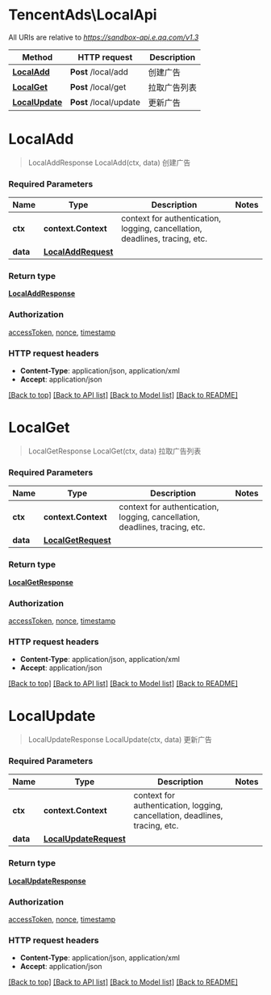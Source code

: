 # TencentAds\LocalApi

All URIs are relative to *https://sandbox-api.e.qq.com/v1.3*

Method | HTTP request | Description
------------- | ------------- | -------------
[**LocalAdd**](LocalApi.md#LocalAdd) | **Post** /local/add | 创建广告
[**LocalGet**](LocalApi.md#LocalGet) | **Post** /local/get | 拉取广告列表
[**LocalUpdate**](LocalApi.md#LocalUpdate) | **Post** /local/update | 更新广告


# **LocalAdd**
> LocalAddResponse LocalAdd(ctx, data)
创建广告

### Required Parameters

Name | Type | Description  | Notes
------------- | ------------- | ------------- | -------------
 **ctx** | **context.Context** | context for authentication, logging, cancellation, deadlines, tracing, etc.
  **data** | [**LocalAddRequest**](LocalAddRequest.md)|  | 

### Return type

[**LocalAddResponse**](LocalAddResponse.md)

### Authorization

[accessToken](../README.md#accessToken), [nonce](../README.md#nonce), [timestamp](../README.md#timestamp)

### HTTP request headers

 - **Content-Type**: application/json, application/xml
 - **Accept**: application/json

[[Back to top]](#) [[Back to API list]](../README.md#documentation-for-api-endpoints) [[Back to Model list]](../README.md#documentation-for-models) [[Back to README]](../README.md)

# **LocalGet**
> LocalGetResponse LocalGet(ctx, data)
拉取广告列表

### Required Parameters

Name | Type | Description  | Notes
------------- | ------------- | ------------- | -------------
 **ctx** | **context.Context** | context for authentication, logging, cancellation, deadlines, tracing, etc.
  **data** | [**LocalGetRequest**](LocalGetRequest.md)|  | 

### Return type

[**LocalGetResponse**](LocalGetResponse.md)

### Authorization

[accessToken](../README.md#accessToken), [nonce](../README.md#nonce), [timestamp](../README.md#timestamp)

### HTTP request headers

 - **Content-Type**: application/json, application/xml
 - **Accept**: application/json

[[Back to top]](#) [[Back to API list]](../README.md#documentation-for-api-endpoints) [[Back to Model list]](../README.md#documentation-for-models) [[Back to README]](../README.md)

# **LocalUpdate**
> LocalUpdateResponse LocalUpdate(ctx, data)
更新广告

### Required Parameters

Name | Type | Description  | Notes
------------- | ------------- | ------------- | -------------
 **ctx** | **context.Context** | context for authentication, logging, cancellation, deadlines, tracing, etc.
  **data** | [**LocalUpdateRequest**](LocalUpdateRequest.md)|  | 

### Return type

[**LocalUpdateResponse**](LocalUpdateResponse.md)

### Authorization

[accessToken](../README.md#accessToken), [nonce](../README.md#nonce), [timestamp](../README.md#timestamp)

### HTTP request headers

 - **Content-Type**: application/json, application/xml
 - **Accept**: application/json

[[Back to top]](#) [[Back to API list]](../README.md#documentation-for-api-endpoints) [[Back to Model list]](../README.md#documentation-for-models) [[Back to README]](../README.md)

